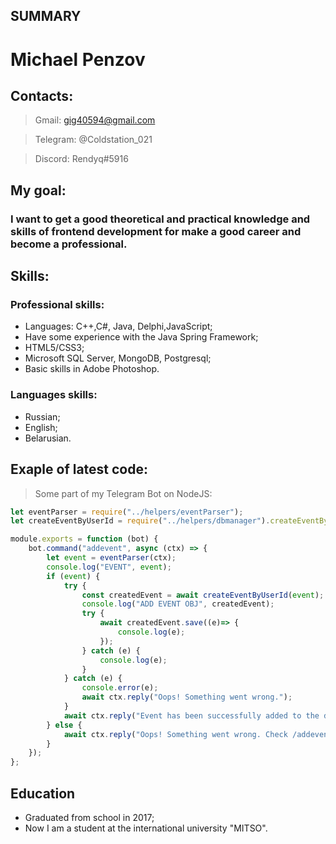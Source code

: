 ## SUMMARY

# Michael Penzov
## Contacts:

> Gmail: gig40594@gmail.com

> Telegram: @Coldstation_021

> Discord: Rendyq#5916

## My goal:

### I want to get a good theoretical and practical knowledge and skills of frontend development for make a good career and become a professional.

## Skills:

### Professional skills:
* Languages: C++,C#, Java, Delphi,JavaScript;
* Have some experience with the Java Spring Framework;
* HTML5/CSS3;
* Microsoft SQL Server, MongoDB, Postgresql;
* Basic skills in Adobe Photoshop.
### Languages skills:
* Russian;
* English;
* Belarusian.
## Exaple of latest code:

>Some part of my Telegram Bot on NodeJS:

```javascript
let eventParser = require("../helpers/eventParser");
let createEventByUserId = require("../helpers/dbmanager").createEventByUserId;

module.exports = function (bot) {
    bot.command("addevent", async (ctx) => {
        let event = eventParser(ctx);
        console.log("EVENT", event);
        if (event) {
            try {
                const createdEvent = await createEventByUserId(event);
                console.log("ADD EVENT OBJ", createdEvent);
                try {
                    await createdEvent.save((e)=> {
                        console.log(e);
                    });
                } catch (e) {
                    console.log(e);
                }
            } catch (e) {
                console.error(e);
                await ctx.reply("Oops! Something went wrong.");
            }
            await ctx.reply("Event has been successfully added to the database.");
        } else {
            await ctx.reply("Oops! Something went wrong. Check /addevent command example message to be used.");
        }
    });
};
```
## Education
* Graduated from school in 2017;
* Now I am a student at the international university "MITSO".